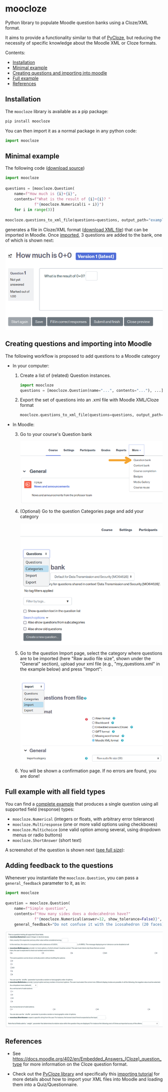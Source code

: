 # moocloze

Python library to populate Moodle question banks using a Cloze/XML format.

It aims to provide a functionality similar to that of [PyCloze](https://github.com/cghiaus/PyCloze), 
but reducing the necessity of specific knowledge about the 
Moodle XML or Cloze formats.

Contents:
* [Installation](#installation)
* [Minimal example](#minimal_example)
* [Creating questions and importing into moodle](#workflow)
* [Full example](#full_example)
* [References](#references)

## Installation <a id="installation"/>

The `moocloze` library is available as a pip package:

```bash
pip install moocloze
```

You can then import it as a normal package in any python code:

```python
import moocloze
```

## Minimal example <a id="minimal_example"/>

The following code ([download source](https://raw.githubusercontent.com/miguelinux314/moocloze/master/examples/generate_example_quiz.py?raw=true)) 

```python 
import moocloze

questions = [moocloze.Question(
    name=f"How much is {i}+{i}",
    contents=f"What is the result of {i}+{i}? "
             f"{moocloze.Numerical(i + i)}")
    for i in range(3)]

moocloze.questions_to_xml_file(questions=questions, output_path="example_quiz.xml")
``` 

generates a file in Cloze/XML format ([download XML file](https://raw.githubusercontent.com/miguelinux314/moocloze/master/doc/sample_quiz.xml))
that can be imported in Moodle. 
Once [imported](#workflow), 3 questions are added to the bank, one of which is shown next:

![Example output of a numerical question](https://github.com/miguelinux314/moocloze/blob/master/doc/example_0plus0_screenshot.png?raw=true)


## Creating questions and importing into Moodle <a id="workflow"/>

The following workflow is proposed to add questions to a Moodle category

* In your computer:

  1. Create a list of (related) Question instances.
     ```python
     import moocloze
     questions = [moocloze.Question(name="...", contents="..."), ...]
     ```
  2. Export the set of questions into an .xml file with Moodle XML/Cloze format
     ```python
     moocloze.questions_to_xml_file(questions=questions, output_path="my_questions.xml")
     ```

* In Moodle: 

  3. Go to your course's Question bank
  
     ![question bank](https://github.com/miguelinux314/moocloze/blob/master/doc/moodle_question_bank.png?raw=true)
  
  4. (Optional) Go to the question Categories page and add your category
  
     ![categories](https://github.com/miguelinux314/moocloze/blob/master/doc/moodle_categories.png?raw=true)
  
  5. Go to the question Import page, select the category where questions are to be imported 
     (here "Raw audio file size", shown under the "General" section), upload your xml file 
     (e.g., "my_questions.xml" in the example below) and press "Import":
  
     ![import](https://github.com/miguelinux314/moocloze/blob/master/doc/moodle_import.png?raw=true)

  8. You will be shown a confirmation page. If no errors are found, 
     you are done!

## Full example with all field types <a id="full_example"/>

You can find a [complete example](https://raw.githubusercontent.com/miguelinux314/moocloze/master/examples/generate_all_fields.py?raw=true)
that produces a single question using all supported field (response) types:

* `moocloze.Numerical` (integers or floats, with arbitrary error tolerance)
* `moocloze.Multiresponse` (one or more valid options using checkboxes)
* `moocloze.Multichoice` (one valid option among several, using dropdown menus or radio buttons)
* `moocloze.ShortAnswer` (short text)

A screenshot of the question is shown next ([see full size](https://github.com/miguelinux314/moocloze/blob/master/doc/example_all_fields_screenshot.png?raw=true)):

## Adding feedback to the questions

Whenever you instantiate the `moocloze.Question`, you can pass a `general_feedback` parameter to it,
as in:

```python
import moocloze

question = moocloze.Question(
    name=f"Simple question",
    contents=f"How many sides does a dodecahedron have?"
             f"{moocloze.Numerical(answer=12, show_tolerance=False)}",
    general_feedback="Do not confuse it with the icosahedron (20 faces).")
```


![import](https://github.com/miguelinux314/moocloze/blob/master/doc/example_all_fields_screenshot.png?raw=true)

## References <a id="references"/>

* See https://docs.moodle.org/402/en/Embedded_Answers_(Cloze)_question_type for more information
  on the Cloze question format.

* Check out the [PyCloze library](https://github.com/cghiaus/PyCloze) 
  and specifically this [importing tutorial](https://github.com/cghiaus/PyCloze/blob/main/Tutorial_xml2moodle.md) 
  for more details about how to import your XML files into Moodle and loading them into a Quiz/Questionnaire.
